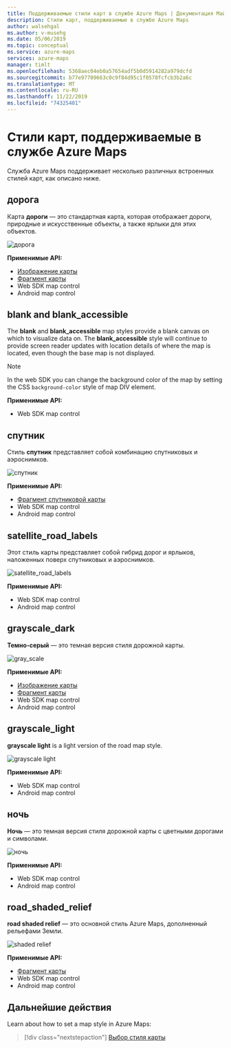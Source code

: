 ```yaml
---
title: Поддерживаемые стили карт в службе Azure Maps | Документация Майкрософт
description: Стили карт, поддерживаемые в службе Azure Maps
author: walsehgal
ms.author: v-musehg
ms.date: 05/06/2019
ms.topic: conceptual
ms.service: azure-maps
services: azure-maps
manager: timlt
ms.openlocfilehash: 5368aec04eb0a57654adf5b0d5914282a979dcfd
ms.sourcegitcommit: b77e97709663c0c9f84d95c1f0578fcfcb3b2a6c
ms.translationtype: MT
ms.contentlocale: ru-RU
ms.lasthandoff: 11/22/2019
ms.locfileid: "74325401"
---
```

# <a name="azure-maps-supported-map-styles"></a>Стили карт, поддерживаемые в службе Azure Maps
Служба Azure Maps поддерживает несколько различных встроенных стилей карт, как описано ниже.

## <a name="road"></a>дорога
Карта **дороги** — это стандартная карта, которая отображает дороги, природные и искусственные объекты, а также ярлыки для этих объектов.

![дорога](./media/supported-map-styles/road.png)

**Применимые API:**
* [Изображение карты](https://docs.microsoft.com/rest/api/maps/render/getmapimage)
* [Фрагмент карты](https://docs.microsoft.com/rest/api/maps/render/getmaptile)
* Web SDK map control
* Android map control

## <a name="blank-and-blank_accessible"></a>blank and blank_accessible

The **blank** and **blank_accessible** map styles provide a blank canvas on which to visualize data on. The **blank_accessible** style will continue to provide screen reader updates with location details of where the map is located, even though the base map is not displayed.

> [!Note]
> In the web SDK you can change the background color of the map by setting the CSS `background-color` style of map DIV element.

**Применимые API:**
* Web SDK map control

## <a name="satellite"></a>спутник 
Стиль **спутник** представляет собой комбинацию спутниковых и аэроснимков.

![спутник](./media/supported-map-styles/satellite.png)

**Применимые API:**
* [Фрагмент спутниковой карты](https://docs.microsoft.com/rest/api/maps/render/getmapimagerytilepreview)
* Web SDK map control
* Android map control

## <a name="satellite_road_labels"></a>satellite_road_labels
Этот стиль карты представляет собой гибрид дорог и ярлыков, наложенных поверх спутниковых и аэроснимков.

![satellite_road_labels](./media/supported-map-styles/satellite_road_labels.png)

**Применимые API:**
* Web SDK map control
* Android map control

## <a name="grayscale_dark"></a>grayscale_dark
**Темно-серый** — это темная версия стиля дорожной карты.

![gray_scale](./media/supported-map-styles/grayscale_dark.png)

**Применимые API:**
* [Изображение карты](https://docs.microsoft.com/rest/api/maps/render/getmapimage)
* [Фрагмент карты](https://docs.microsoft.com/rest/api/maps/render/getmaptile)
* Web SDK map control 
* Android map control


## <a name="grayscale_light"></a>grayscale_light
**grayscale light** is a light version of the road map style.

![grayscale light](./media/supported-map-styles/grayscale_light.png)

**Применимые API:**
* Web SDK map control
* Android map control


## <a name="night"></a>ночь
**Ночь** — это темная версия стиля дорожной карты с цветными дорогами и символами.

![ночь](./media/supported-map-styles/night.png)

**Применимые API:**
* Web SDK map control
* Android map control

## <a name="road_shaded_relief"></a>road_shaded_relief
**road shaded relief** — это основной стиль Azure Maps, дополненный рельефами Земли.

![shaded relief](./media/supported-map-styles/shaded-relief.png)

**Применимые API:**
* [Фрагмент карты](https://docs.microsoft.com/rest/api/maps/render/getmaptile)
* Web SDK map control
* Android map control


## <a name="next-steps"></a>Дальнейшие действия

Learn about how to set a map style in Azure Maps:

> [!div class="nextstepaction"]
> [Выбор стиля карты](https://docs.microsoft.com/azure/azure-maps/choose-map-style)
